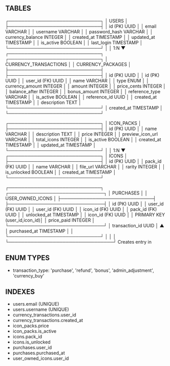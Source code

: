 ## TABLES

┌─────────────────────────────┐
│ USERS                       │
├─────────────────────────────┤
│ id (PK) UUID │
│ email VARCHAR │
│ username VARCHAR │
│ password_hash VARCHAR │
│ currency_balance INTEGER │
│ created_at TIMESTAMP │
│ updated_at TIMESTAMP │
│ is_active BOOLEAN │
│ last_login TIMESTAMP │
└─────────────────────────────┘
│
│ 1:N
▼
┌─────────────────────────────┐ ┌─────────────────────────────┐
│ CURRENCY_TRANSACTIONS       │ │ CURRENCY_PACKAGES │
├─────────────────────────────┤ ├─────────────────────────────┤
│ id (PK) UUID                │ │ id (PK) UUID │
│ user_id (FK) UUID           │ │ name VARCHAR │
│ type ENUM                   │ │ currency_amount INTEGER │
│ amount INTEGER              │ │ price_cents INTEGER │
│ balance_after INTEGER       │ │ bonus_amount INTEGER │
│ reference_type VARCHAR      │ │ is_active BOOLEAN │
│ reference_id UUID           │ │ created_at TIMESTAMP │
│ description TEXT            │ └─────────────────────────────┘
│ created_at TIMESTAMP        │
└─────────────────────────────┘

┌─────────────────────────────┐
│ ICON_PACKS │
├─────────────────────────────┤
│ id (PK) UUID │
│ name VARCHAR │
│ description TEXT │
│ price INTEGER │
│ preview_icon_url VARCHAR │
│ total_icons INTEGER │
│ is_active BOOLEAN │
│ created_at TIMESTAMP │
│ updated_at TIMESTAMP │
└─────────────────────────────┘
│
│ 1:N
▼
┌─────────────────────────────┐
│ ICONS │
├─────────────────────────────┤
│ id (PK) UUID │
│ pack_id (FK) UUID │
│ name VARCHAR │
│ file_url VARCHAR │
│ rarity INTEGER │
│ is_unlocked BOOLEAN │
│ created_at TIMESTAMP │
└─────────────────────────────┘

┌─────────────────────────────┐ ┌──────────────────────────────┐
│ PURCHASES                   │ │ USER_OWNED_ICONS             │
├─────────────────────────────┤ ├──────────────────────────────┤
│ id (PK) UUID                │ │ user_id (FK) UUID            │
│ user_id (FK) UUID           │ │ icon_id (FK) UUID            │
│ pack_id (FK) UUID           │ │ unlocked_at TIMESTAMP        │
│ icon_id (FK) UUID           │ │ PRIMARY KEY (user_id,icon_id)│
│ price_paid INTEGER          │ └──────────────────────────────┘
│ transaction_id UUID         │               ▲
│ purchased_at TIMESTAMP      │               │
└─────────────────────────────┘               │
            │                                 │
            └─────────────────────────────────┘
                      Creates entry in

## ENUM TYPES

- transaction_type: 'purchase', 'refund', 'bonus', 'admin_adjustment', 'currency_buy'

## INDEXES

- users.email (UNIQUE)
- users.username (UNIQUE)
- currency_transactions.user_id
- currency_transactions.created_at
- icon_packs.price
- icon_packs.is_active
- icons.pack_id
- icons.is_unlocked
- purchases.user_id
- purchases.purchased_at
- user_owned_icons.user_id
